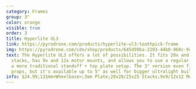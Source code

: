 ```yaml
---
category: Frames
group: 3"
color: orange
visible: true
order: 3
title: Hyperlite UL3
link: https://pyrodrone.com/products/hyperlite-ul3-toothpick-frame
img: https://pyrodrone.com/cdn/shop/products/645d99ba-2203-44b0-960c-94f2f5657074_1200x1200.jpg?v=1649119057
text: The Hyperlite UL3 offers a lot of possibilities. It fits 20x and 25x
  stacks, has 9x and 12x motor mounts, and allows you to use a regular canopy or
  a more traditional standoff + top plate setup. The 3" version even fits 3.5"
  props, but it's available up to 5" as well for bigger ultralight builds
info: $24.99;131mm<Wheelbase>;3mm Plate;20x20/25x25 Stacks;9x9/12x12 Motors;14.5g
---
```

